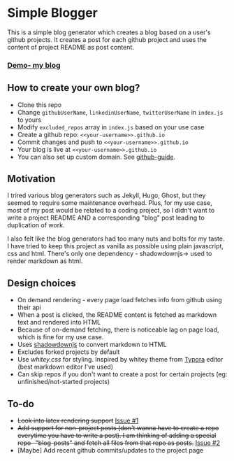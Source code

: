 # Simple Blogger

This is a simple blog generator which creates a blog based on a user's github projects. It creates a post for each github project and uses the content of project README as post content.

### [Demo- my blog](https://vksah32.github.io)

## How to create your own blog?

- Clone this repo
- Change `githubUserName`, `linkedinUserName`, `twitterUserName` in `index.js` to yours 
- Modify `excluded_repos` array in `index.js` based on your use case
- Create a github repo: `<<your-username>>.github.io`
- Commit changes and push to  `<<your-username>>.github.io`
- Your blog is live at `<<your-username>>.github.io`
- You can also set up custom domain. See [github-guide](https://help.github.com/en/github/working-with-github-pages/configuring-a-custom-domain-for-your-github-pages-site).


## Motivation

I trired various blog generators such as Jekyll, Hugo, Ghost, but they seemed to require some maintenance overhead. Plus, for my use case, most of my post would be related to a coding project, so
I didn't want to write a project README  AND a corresponding "blog" post leading to duplication of work.

I also felt like the blog generators had too many nuts and bolts for my taste. I have tried to keep this project as vanilla as possible using plain javascript, css and html. There's only one dependency - shadowdownjs-> used to render markdown as html.

## Design choices

- On demand rendering - every page load fetches info from github using their api
- When a post is clicked, the README content is fetched as markdown text and rendered into HTML
- Because of on-demand fetching, there is noticeable lag on page load, which is fine for my use case.
- Uses [shadowdownjs](https://github.com/showdownjs/showdown) to convert markdown to HTML
- Excludes forked projects by default
- Use *whitey.css* for styling. Inspired by whitey theme from [Typora](https://typora.io/) editor (best markdown editor I've used)
- Can skip repos if you don't want to create a post for certain projects (eg: unfinished/not-started projects)

## To-do
- ~~Look into latex rendering support~~ [Issue #1](https://github.com/vksah32/simple-blogger/issues/1)
- ~~Add support for non-project posts (don't wanna have to create a repo everytime you have to write a post). I am thinking of adding a special repo- "blog-posts" and fetch all files from that repo as posts.~~ [Issue #2](https://github.com/vksah32/simple-blogger/issues/2)
- [Maybe] Add recent github commits/updates to the project page




